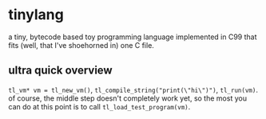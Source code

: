 # tinylang
a tiny, bytecode based toy programming language implemented in C99
that fits (well, that I've shoehorned in) one C file.

## ultra quick overview

`tl_vm* vm = tl_new_vm()`, `tl_compile_string("print(\"hi\")")`, `tl_run(vm)`.
of course, the middle step doesn't completely work yet, so
the most you can do at this point is to call `tl_load_test_program(vm)`.
